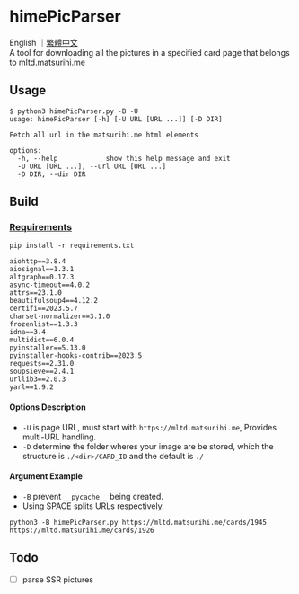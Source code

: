 # himePicParser

English ｜[繁體中文](./README-zh-TW.md)  
A tool for downloading all the pictures in a specified card page that belongs to mltd.matsurihi.me

## Usage

```console
$ python3 himePicParser.py -B -U
usage: himePicParser [-h] [-U URL [URL ...]] [-D DIR]

Fetch all url in the matsurihi.me html elements

options:
  -h, --help            show this help message and exit
  -U URL [URL ...], --url URL [URL ...]
  -D DIR, --dir DIR
```

## Build

### [Requirements](./requirements.txt)

```console
pip install -r requirements.txt
```

```plain text
aiohttp==3.8.4
aiosignal==1.3.1
altgraph==0.17.3
async-timeout==4.0.2
attrs==23.1.0
beautifulsoup4==4.12.2
certifi==2023.5.7
charset-normalizer==3.1.0
frozenlist==1.3.3
idna==3.4
multidict==6.0.4
pyinstaller==5.13.0
pyinstaller-hooks-contrib==2023.5
requests==2.31.0
soupsieve==2.4.1
urllib3==2.0.3
yarl==1.9.2
```

#### Options Description

- `-U` is page URL, must start with `https://mltd.matsurihi.me`, Provides multi-URL handling.
- `-D` determine the folder wheres your image are be stored, which the structure is `./<dir>/CARD_ID` and the default is `./`

#### Argument Example

- `-B` prevent `__pycache__` being created.
- Using SPACE splits URLs respectively.

```console
python3 -B himePicParser.py https://mltd.matsurihi.me/cards/1945 https://mltd.matsurihi.me/cards/1926
```

## Todo

- [ ] parse SSR pictures
